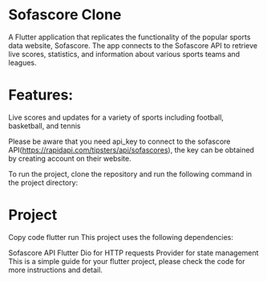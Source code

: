 # Sofascore Clone

A Flutter application that replicates the functionality of the popular sports data website, Sofascore. The app connects to the Sofascore API to retrieve live scores, statistics, and information about various sports teams and leagues.

# Features:

Live scores and updates for a variety of sports including football, basketball, and tennis


Please be aware that you need api_key to connect to the sofascore API(https://rapidapi.com/tipsters/api/sofascores), the key can be obtained by creating account on their website.

To run the project, clone the repository and run the following command in the project directory:
# Project 
Copy code
flutter run
This project uses the following dependencies:

Sofascore API
Flutter
Dio for HTTP requests
Provider for state management
This is a simple guide for your flutter project, please check the code for more instructions and detail.